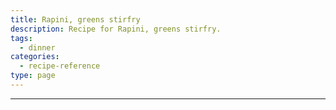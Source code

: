 ```yaml
---
title: Rapini, greens stirfry
description: Recipe for Rapini, greens stirfry.
tags:
  - dinner
categories:
  - recipe-reference
type: page
---
```


---

